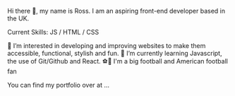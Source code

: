 Hi there 👋, my name is Ross.
I am an aspiring front-end developer based in the UK.

Current Skills: JS / HTML / CSS

👀 I’m interested in developing and improving websites to make them accessible, functional, stylish and fun.
🌱 I’m currently learning Javascript, the use of Git/Github and React.
⚽️🏈 I'm a big football and American football fan 

You can find my portfolio over at ...

<!---
rpenstonesmith/rpenstonesmith is a ✨ special ✨ repository because its `README.md` (this file) appears on your GitHub profile.
You can click the Preview link to take a look at your changes.
--->
